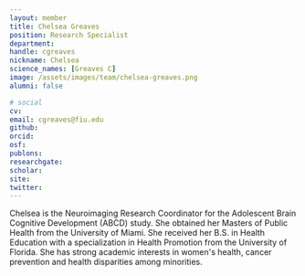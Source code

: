 ```yaml
---
layout: member
title: Chelsea Greaves
position: Research Specialist
department:
handle: cgreaves
nickname: Chelsea
science_names: [Greaves C]
image: /assets/images/team/chelsea-greaves.png
alumni: false

# social
cv:
email: cgreaves@fiu.edu
github:
orcid:
osf:
publons:
researchgate:
scholar:
site:
twitter:
---
```

Chelsea is the Neuroimaging Research Coordinator for the Adolescent Brain Cognitive Development (ABCD) study. She obtained her Masters of Public Health from the University of Miami. She received her B.S. in Health Education with a specialization in Health Promotion from the University of Florida. She has strong academic interests in women's health, cancer prevention and health disparities among minorities.
